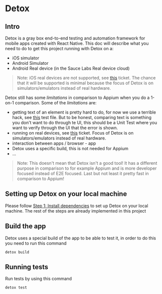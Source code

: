 # Detox

## Intro
Detox is a gray box end-to-end testing and automation framework for mobile apps created with React Native.
This doc will describe what you need to do to get this project running with Detox on a:
- iOS simulator
- Android Simulator
- Android Real device (in the Sauce Labs Real device cloud)

> Note: iOS real devices are not supported, see [this](https://github.com/wix/detox/issues/95) ticket. The chance that it will be supported is minimal because the focus of Detox is on simulators/emulators instead of real hardware.

Detox still has some *limitations* in comparison to Appium when you do a 1-on-1 comparison. Some of the *limitations* are:
- getting text of an element is pretty hard to do, for now we use a terrible hack, see [this](../tests/detox/specs/login.spec.js) test file. But to be honest, comparing text is something you don't want to do through te UI, this should be a Unit Test where you want to verify through the UI that the error is shown.
- running on real devices, see [this](https://github.com/wix/detox/issues/95) ticket. Focus of Detox is on simulators/emulators instead of real hardware.
- interaction between apps / browser - app
- Detox uses a specific build, this is not needed for Appium
- ...

> Note: This doesn't mean that Detox isn't a good tool! It has a different purpose in comparison to for example Appium and is more developer focused instead of E2E focused. 
> Last but not least it pretty fast in comparison to Appium!

## Setting up Detox on your local machine
Please follow [Step 1: Install dependencies](https://github.com/wix/Detox/blob/master/docs/Introduction.GettingStarted.md#step-1-install-dependencies) to set up Detox on your local machine.
The rest of the steps are already implemented in this project

## Build the app
Detox uses a special build of the app to be able to test it, in order to do this you need to run this command

    detox build

## Running tests
Run tests by using this command

    detox test
